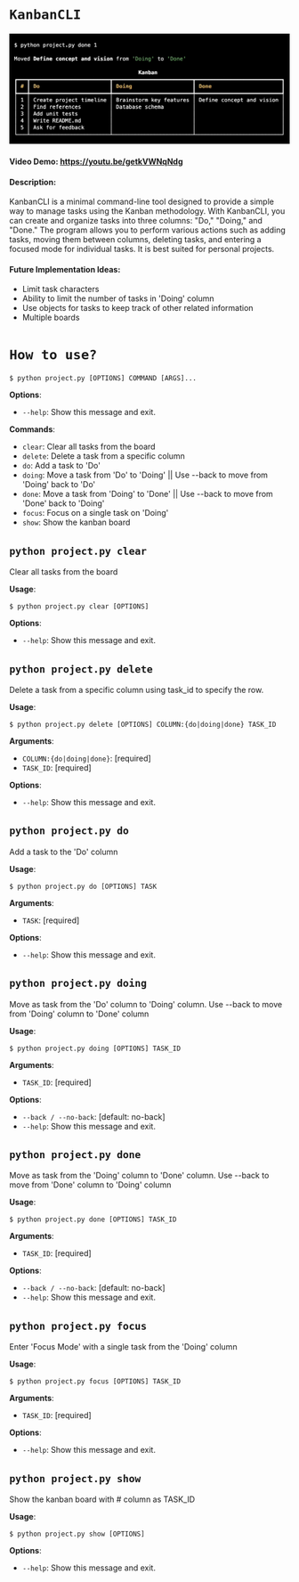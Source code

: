# `KanbanCLI`

<center><img src="images/kanbancli.png" alt="KanbanCLI"></center>

#### Video Demo: https://youtu.be/getkVWNqNdg
#### Description:
KanbanCLI is a minimal command-line tool designed to provide a simple way to manage tasks using the Kanban methodology. With KanbanCLI, you can create and organize tasks into three columns: "Do," "Doing," and "Done." The program allows you to perform various actions such as adding tasks, moving them between columns, deleting tasks, and entering a focused mode for individual tasks. It is best suited for personal projects.
#### Future Implementation Ideas:
* Limit task characters
* Ability to limit the number of tasks in 'Doing' column
* Use objects for tasks to keep track of other related information
* Multiple boards

# `How to use?`

```console
$ python project.py [OPTIONS] COMMAND [ARGS]...
```

**Options**:

* `--help`: Show this message and exit.

**Commands**:

* `clear`: Clear all tasks from the board
* `delete`: Delete a task from a specific column
* `do`: Add a task to 'Do'
* `doing`: Move a task from 'Do' to 'Doing' || Use --back to move from 'Doing' back to 'Do'
* `done`: Move a task from 'Doing' to 'Done' || Use --back to move from 'Done' back to 'Doing'
* `focus`: Focus on a single task on 'Doing'
* `show`: Show the kanban board

## `python project.py clear`

Clear all tasks from the board

**Usage**:

```console
$ python project.py clear [OPTIONS]
```

**Options**:

* `--help`: Show this message and exit.

## `python project.py delete`

Delete a task from a specific column using task_id to specify the row.

**Usage**:

```console
$ python project.py delete [OPTIONS] COLUMN:{do|doing|done} TASK_ID
```

**Arguments**:

* `COLUMN:{do|doing|done}`: [required]
* `TASK_ID`: [required]

**Options**:

* `--help`: Show this message and exit.

## `python project.py do`

Add a task to the 'Do' column

**Usage**:

```console
$ python project.py do [OPTIONS] TASK
```

**Arguments**:

* `TASK`: [required]

**Options**:

* `--help`: Show this message and exit.

## `python project.py doing`

Move as task from the 'Do' column to 'Doing' column.
Use --back to move from 'Doing' column to 'Done' column

**Usage**:

```console
$ python project.py doing [OPTIONS] TASK_ID
```

**Arguments**:

* `TASK_ID`: [required]

**Options**:

* `--back / --no-back`: [default: no-back]
* `--help`: Show this message and exit.

## `python project.py done`

Move as task from the 'Doing' column to 'Done' column.
Use --back to move from 'Done' column to 'Doing' column

**Usage**:

```console
$ python project.py done [OPTIONS] TASK_ID
```

**Arguments**:

* `TASK_ID`: [required]

**Options**:

* `--back / --no-back`: [default: no-back]
* `--help`: Show this message and exit.

## `python project.py focus`

Enter 'Focus Mode' with a single task from the 'Doing' column

**Usage**:

```console
$ python project.py focus [OPTIONS] TASK_ID
```

**Arguments**:

* `TASK_ID`: [required]

**Options**:

* `--help`: Show this message and exit.

## `python project.py show`

Show the kanban board with # column as TASK_ID

**Usage**:

```console
$ python project.py show [OPTIONS]
```

**Options**:

* `--help`: Show this message and exit.
